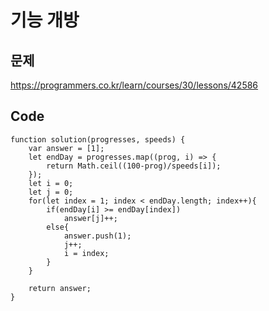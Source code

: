 기능 개방
===

문제
---
https://programmers.co.kr/learn/courses/30/lessons/42586

Code
---
```
function solution(progresses, speeds) {
    var answer = [1];
    let endDay = progresses.map((prog, i) => {
        return Math.ceil((100-prog)/speeds[i]);
    });
    let i = 0;
    let j = 0;
    for(let index = 1; index < endDay.length; index++){
        if(endDay[i] >= endDay[index])
            answer[j]++;
        else{
            answer.push(1);
            j++;
            i = index;
        }
    }

    return answer;
}
```
